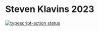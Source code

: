 # Steven Klavins 2023
<p>
  <a href="https://github.com/Steven-Klavins/steven-klavins-2023/actions"><img alt="typescript-action status" src="https://github.com/Steven-Klavins/steven-klavins-2023/workflows/CI/badge.svg"></a>
</p>
